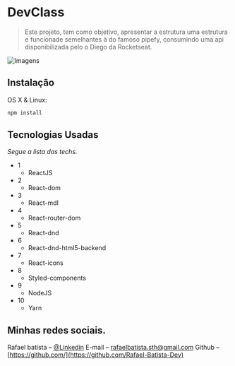 # DevClass

> Este projeto, tem como objetivo, apresentar a estrutura uma estrutura e funcionade semelhantes à do famoso pipefy, consumindo uma api disponibilizada pelo o Diego da Rocketseat.

![Imagens](https://)

## Instalação

OS X & Linux:

```sh
npm install
```

## Tecnologias Usadas

_Segue a lista das techs._

- 1
  - ReactJS
- 2
  - React-dom
- 3
  - React-mdl
- 4
  - React-router-dom
- 5
  - React-dnd
- 6
  - React-dnd-html5-backend
- 7
  - React-icons
- 8
  - Styled-components
- 9
  - NodeJS
- 10
  - Yarn

## Minhas redes sociais.

Rafael batista – [@Linkedin](https://www.linkedin.com/in/rafael-batista-dev/)
E-mail – rafaelbatista.sth@gmail.com
Github –[https://github.com/](https://github.com/Rafael-Batista-Dev)
